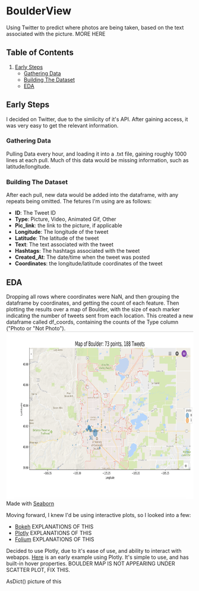 # BoulderView
Using Twitter to predict where photos are being taken, based on the text associated with the picture. MORE HERE

## Table of Contents
1. [Early Steps](#early-steps)
   * [Gathering Data](#gathering-data)
   * [Building The Dataset](#building-the-dataset)
   * [EDA](#eda)


## Early Steps
I decided on Twitter, due to the simlicity of it's API. After gaining access, it was very easy to get the relevant information.
### Gathering Data
Pulling Data every hour, and loading it into a .txt file, gaining roughly 1000 lines at each pull. Much of this data would be missing information, such as latitude/longitude.
### Building The Dataset
After each pull, new data would be added into the dataframe, with any repeats being omitted. The fetures I'm using are as follows:
* **ID**: The Tweet ID
* **Type**: Picture, Video, Animated Gif, Other
* **Pic_link**: the link to the picture, if applicable
* **Longitude**: The longitude of the tweet
* **Latitude**: The latitude of the tweet
* **Text**: The text associated with the tweet
* **Hashtags**: The hashtags associated with the tweet
* **Created_At**: The date/time when the tweet was posted
* **Coordinates**: the longitude/latitude coordinates of the tweet

## EDA
Dropping all rows where coordinates were NaN, and then grouping the dataframe by coordinates, and getting the count of each feature. Then plotting the results over a map of Boulder, with the size of each marker indicating the number of tweets sent from each location. This created a new dataframe called df_coords, containing the counts of the Type column ("Photo or "Not Photo"). 
<img alt="EDA_1" src="data/images/EDA_2.jpg" width='700' height = '450'>
Made with [Seaborn](https://seaborn.pydata.org/)



Moving forward, I knew I'd be using interactive plots, so I looked into a few:
* [Bokeh](https://bokeh.pydata.org/en/latest/) EXPLANATIONS OF THIS
* [Plotly](https://plot.ly/) EXPLANATIONS OF THIS 
* [Folium](https://folium.readthedocs.io/en/latest/) EXPLANATIONS OF THIS

Decided to use Plotly, due to it's ease of use, and ability to interact with webapps. [Here](https://plot.ly/~martychandler13/8.embed) is an early example using Plotly. It's simple to use, and has built-in hover properties. BOULDER MAP IS NOT APPEARING UNDER SCATTER PLOT, FIX THIS.

AsDict() picture of this
